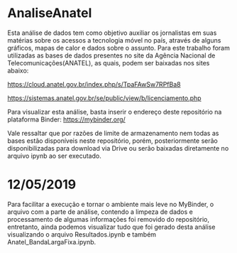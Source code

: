 # AnaliseAnatel
Esta análise de dados tem como objetivo auxiliar os jornalistas em suas matérias sobre os acessos a tecnologia móvel no país, através de alguns gráficos, mapas de calor e dados sobre o assunto. Para este trabalho foram utilizadas as bases de dados presentes no site da Agência Nacional de Telecomunicações(ANATEL), as quais, podem ser baixadas nos sites abaixo:

https://cloud.anatel.gov.br/index.php/s/TpaFAwSw7RPfBa8

https://sistemas.anatel.gov.br/se/public/view/b/licenciamento.php

Para visualizar esta análise, basta inserir o endereço deste repositório na plataforma Binder:
https://mybinder.org/

Vale ressaltar que por razões de limite de armazenamento nem todas as bases estão disponíveis neste repositório, porém, posteriormente serão disponibilizadas para download via Drive ou serão baixadas diretamente no arquivo ipynb ao ser executado.



# 12/05/2019

Para facilitar a execução e tornar o ambiente mais leve no MyBinder, o arquivo com a parte de análise, contendo a limpeza de dados e processamento de algumas informações foi removido do repositório, entretanto, ainda podemos visualizar tudo que foi gerado desta análise visualizando o arquivo Resultados.ipynb e também Anatel_BandaLargaFixa.ipynb.





